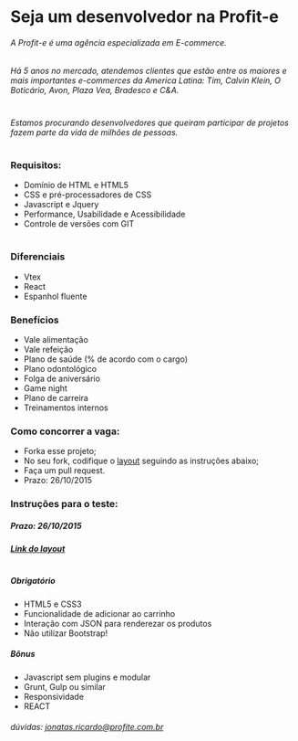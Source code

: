 # Seja um desenvolvedor na Profit-e 

###### A Profit-e é uma agência especializada em E-commerce.  
###### Há 5 anos no mercado, atendemos clientes que estão entre os maiores e mais importantes e-commerces da America Latina: Tim, Calvin Klein, O Boticário, Avon, Plaza Vea, Bradesco e C&A.
#

###### Estamos procurando desenvolvedores que queiram participar de projetos fazem parte da vida de milhões de pessoas.

#

### Requisitos:
* Domínio de HTML e HTML5
* CSS e pré-processadores de CSS
* Javascript e Jquery
* Performance, Usabilidade e Acessibilidade
* Controle de versões com GIT

#

### Diferenciais
* Vtex
* React
* Espanhol fluente

### Benefícios
* Vale alimentação
* Vale refeição
* Plano de saúde (% de acordo com o cargo)
* Plano odontológico
* Folga de aniversário
* Game night 
* Plano de carreira
* Treinamentos internos

### Como concorrer a vaga:
* Forka esse projeto;
* No seu fork, codifique o [layout](https://drive.google.com/file/d/0B9QdkCtN6CUUWUpnQW5HelBNY3c/view) seguindo as instruções abaixo;
* Faça um pull request.
* Prazo: 26/10/2015

### Instruções para o teste:

##### Prazo: 26/10/2015
##### [Link do layout](https://drive.google.com/file/d/0B9QdkCtN6CUUWUpnQW5HelBNY3c/view)
#
##### Obrigatório
* HTML5 e CSS3
* Funcionalidade de adicionar ao carrinho
* Interação com JSON para renderezar os produtos
* Não utilizar Bootstrap!

##### Bônus
* Javascript sem plugins e modular
* Grunt, Gulp ou similar
* Responsividade
* REACT

###### dúvidas: jonatas.ricardo@profite.com.br
